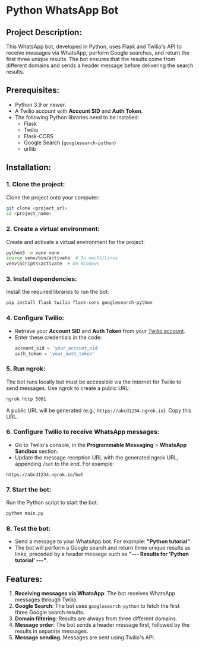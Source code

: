 # Python WhatsApp Bot 

## Project Description:
This WhatsApp bot, developed in Python, uses Flask and Twilio's API to receive messages via WhatsApp, perform Google searches, and return the first three unique results. The bot ensures that the results come from different domains and sends a header message before delivering the search results.

## Prerequisites:
- Python 3.9 or newer.
- A Twilio account with **Account SID** and **Auth Token**.
- The following Python libraries need to be installed:
  - Flask
  - Twilio
  - Flask-CORS
  - Google Search (`googlesearch-python`)
  - urllib

## Installation:

### 1. Clone the project:
Clone the project onto your computer:
```bash
git clone <project_url>
cd <project_name>
```

### 2. Create a virtual environment:
Create and activate a virtual environment for the project:
```bash
python3 -m venv venv
source venv/bin/activate  # On macOS/Linux
venv\Scripts\activate  # On Windows
```

### 3. Install dependencies:
Install the required libraries to run the bot:
```bash
pip install flask twilio flask-cors googlesearch-python
```

### 4. Configure Twilio:
- Retrieve your **Account SID** and **Auth Token** from your [Twilio account](https://www.twilio.com/console).
- Enter these credentials in the code:
  ```python
  account_sid = 'your_account_sid'
  auth_token = 'your_auth_token'
  ```

### 5. Run ngrok:
The bot runs locally but must be accessible via the Internet for Twilio to send messages. Use ngrok to create a public URL:
```bash
ngrok http 5001
```

A public URL will be generated (e.g., `https://abcd1234.ngrok.io`). Copy this URL.

### 6. Configure Twilio to receive WhatsApp messages:
- Go to Twilio's console, in the **Programmable Messaging** > **WhatsApp Sandbox** section.
- Update the message reception URL with the generated ngrok URL, appending `/bot` to the end. For example:
```
https://abcd1234.ngrok.io/bot
```

### 7. Start the bot:
Run the Python script to start the bot:
```bash
python main.py
```

### 8. Test the bot:
- Send a message to your WhatsApp bot. For example: **"Python tutorial"**.
- The bot will perform a Google search and return three unique results as links, preceded by a header message such as **"--- Results for 'Python tutorial' ---"**.

## Features:
1. **Receiving messages via WhatsApp**: The bot receives WhatsApp messages through Twilio.
2. **Google Search**: The bot uses `googlesearch-python` to fetch the first three Google search results.
3. **Domain filtering**: Results are always from three different domains.
4. **Message order**: The bot sends a header message first, followed by the results in separate messages.
5. **Message sending**: Messages are sent using Twilio's API.